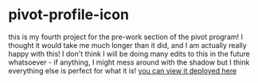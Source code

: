 # pivot-profile-icon
 
 this is my fourth project for the pre-work section of the pivot program! I thought it would take me much longer than it did, and I am actually really happy with this! I don't think I will be doing many edits to this in the future whatsoever - if anything, I might mess around with the shadow but I think everything else is perfect for what it is! <a href="https://jhbforlife-pivot-profile-icon.netlify.app">you can view it deployed here</a>
